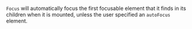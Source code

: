 # <Focus>

`Focus` will automatically focus the first focusable element that it finds in its children when it is mounted, unless the user specified an `autoFocus` element.

